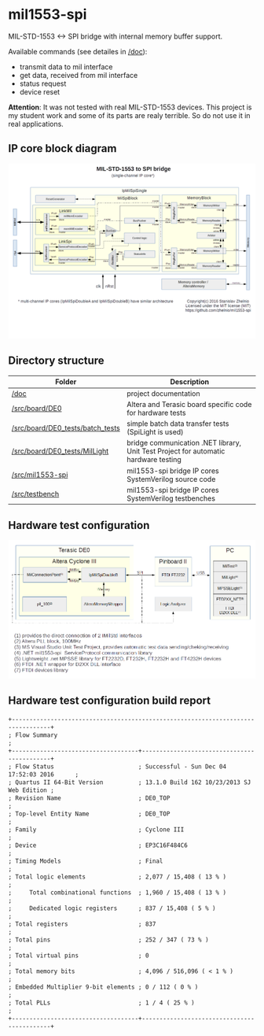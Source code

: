 # mil1553-spi
MIL-STD-1553 &lt;-> SPI bridge with internal memory buffer support.

Available commands (see detailes in [/doc](/doc)):
- transmit data to mil interface
- get data, received from mil interface
- status request
- device reset

**Attention**: 
It was not tested with real MIL-STD-1553 devices. This project is my student work and some of its parts are realy terrible. So do not use it in real applications.

## IP core block diagram
![Alt text](/readme/mil1553-spi_diagram.png?raw=true "diagram")
## Directory structure
| Folder | Description |
| --- | --- |
| [/doc](/doc) | project documentation |
| [/src/board/DE0](/src/board/DE0) | Altera and Terasic board specific code for hardware tests |
| [/src/board/DE0_tests/batch_tests](/src/board/DE0_tests/batch_tests) | simple batch data transfer tests (SpiLight is used) |
| [/src/board/DE0_tests/MilLight](/src/board/DE0_tests/MilLight) | bridge communication .NET library, Unit Test Project for automatic hardware testing |
| [/src/mil1553-spi](/src/mil1553-spi) | mil1553-spi bridge IP cores SystemVerilog source code |
| [/src/testbench](/src/testbench) | mil1553-spi bridge IP cores SystemVerilog testbenches |

## Hardware test configuration
![Alt text](/readme/mil1553-spi_test.png?raw=true "test diagram")

## Hardware test configuration build report
```
+---------------------------------------------------------------------------------+
; Flow Summary                                                                    ;
+------------------------------------+--------------------------------------------+
; Flow Status                        ; Successful - Sun Dec 04 17:52:03 2016      ;
; Quartus II 64-Bit Version          ; 13.1.0 Build 162 10/23/2013 SJ Web Edition ;
; Revision Name                      ; DE0_TOP                                    ;
; Top-level Entity Name              ; DE0_TOP                                    ;
; Family                             ; Cyclone III                                ;
; Device                             ; EP3C16F484C6                               ;
; Timing Models                      ; Final                                      ;
; Total logic elements               ; 2,077 / 15,408 ( 13 % )                    ;
;     Total combinational functions  ; 1,960 / 15,408 ( 13 % )                    ;
;     Dedicated logic registers      ; 837 / 15,408 ( 5 % )                       ;
; Total registers                    ; 837                                        ;
; Total pins                         ; 252 / 347 ( 73 % )                         ;
; Total virtual pins                 ; 0                                          ;
; Total memory bits                  ; 4,096 / 516,096 ( < 1 % )                  ;
; Embedded Multiplier 9-bit elements ; 0 / 112 ( 0 % )                            ;
; Total PLLs                         ; 1 / 4 ( 25 % )                             ;
+------------------------------------+--------------------------------------------+
```
